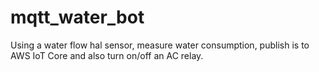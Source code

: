 # mqtt_water_bot
Using a water flow hal sensor, measure water consumption, publish is to AWS IoT Core and also turn on/off an AC relay. 

